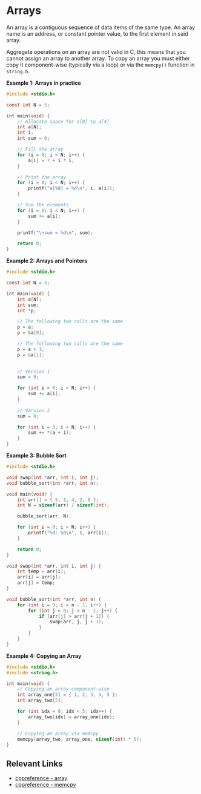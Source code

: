 # Arrays
An array is a contiguous sequence of data items of the same type.
An array name is an address, or constant pointer value, to the first element 
in said array.

Aggregate operations on an array are not valid in C, this means that you cannot
assign an array to another array. To copy an array you must either copy it component-wise 
(typically via a loop) or via the `memcpy()` function in `string.h`.

**Example 1: Arrays in practice**
```c
#include <stdio.h>

const int N = 5;

int main(void) {
    // Allocate space for a[0] to a[4]
    int a[N];
    int i;
    int sum = 0;

    // Fill the array
    for (i = 0; i < N; i++) {
        a[i] = 7 + i * i;
    }

    // Print the array
    for (i = 0; i < N; i++) {
        printf("a[%d] = %d\n", i, a[i]);
    }

    // Sum the elements
    for (i = 0; i < N; i++) {
        sum += a[i];
    }

    printf("\nsum = %d\n", sum);

    return 0;
}
```

**Example 2: Arrays and Pointers**
```c
#include <stdio.h>

const int N = 5;

int main(void) {
    int a[N];
    int sum;
    int *p;

    // The following two calls are the same
    p = a;
    p = &a[0];

    // The following two calls are the same
    p = a + 1;
    p = &a[1];
    

    // Version 1
    sum = 0;

    for (int i = 0; i < N; i++) {
        sum += a[i];
    }
    
    // Version 2
    sum = 0;

    for (int i = 0; i < N; i++) {
        sum += *(a + i);
    }
}
```

**Example 3: Bubble Sort**
```c
#include <stdio.h>

void swap(int *arr, int i, int j);
void bubble_sort(int *arr, int n);

void main(void) {
    int arr[] = { 5, 1, 4, 2, 8 };
    int N = sizeof(arr) / sizeof(int);

    bubble_sort(arr, N);

    for (int i = 0; i < N; i++) {
        printf("%d: %d\n", i, arr[i]);
    }

    return 0;
}

void swap(int *arr, int i, int j) {
    int temp = arr[i];
    arr[i] = arr[j];
    arr[j] = temp;
}

void bubble_sort(int *arr, int n) {
    for (int i = 0; i < n - 1; i++) {
        for (int j = 0; j < n - 1; j++) {
            if (arr[j] > arr[j + 1]) {
                swap(arr, j, j + 1);
            }
        }
    }
}
```

**Example 4: Copying an Array**
```c
#include <stdio.h>
#include <string.h>

int main(void) {
    // Copying an array component-wise
    int array_one[5] = { 1, 2, 3, 4, 5 };
    int array_two[5];

    for (int idx = 0; idx < 5; idx++) {
        array_two[idx] = array_one[idx];
    }

    // Copying an array via memcpy
    memcpy(array_two, array_one, sizeof(int) * 5);
}
```

## Relevant Links
- [cppreference - array](https://en.cppreference.com/w/cpp/container/array)
- [cppreference - memcpy](https://en.cppreference.com/w/cpp/string/byte/memcpy)
